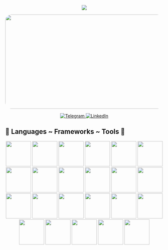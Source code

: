 <!--
**7enpaii/7enpaii** is a ✨ _special_ ✨ repository because its `README.md` (this file) appears on your GitHub profile.

Here are some ideas to get you started:

- 🔭 I’m currently working on ...
- 🌱 I’m currently learning ...
- 👯 I’m looking to collaborate on ...
- 🤔 I’m looking for help with ...
- 💬 Ask me about ...
- 📫 How to reach me: ...
- 😄 Pronouns: ...
- ⚡ Fun fact: ...
-->


<!-- Typing SVG by DenverCoder1 - https://github.com/DenverCoder1/readme-typing-svg -->
<p align="center">
  <a href="https://github.com/DenverCoder1/readme-typing-svg">
		<img src="https://readme-typing-svg.herokuapp.com/?lines=Full-stack%20mobile%20app%20developer;3%2B%20years%20of%20coding%20experience;Always%20learning%20new%20things;Love%20sport;8%2B%20years%20of%20wrestling%20and%20grappling%20experience&font=Fira%20Code&center=true&width=540&height=45&color=19ff5e&vCenter=true&size=22">
	</a>
</p>

<div id="header" align="center">
  <img 
	src="https://c.tenor.com/1uklp9zqO3oAAAAC/computer-typing.gif"
	style="border-radius: 20px;"
	width="600"
	height="300"/>
</div>

<p align="center">
  <a href="https://t.me/senpaiSP" target="_blank">
    <img src="https://img.shields.io/badge/Telegram-%231877F2.svg?&style=for-the-badge&logo=telegram&logoColor=white&color=071A2C" alt="Telegram"/>
  </a>
  <a href="https://www.linkedin.com/in/amirozdocoder" target="_blank">
    <img src="https://img.shields.io/badge/linkedin-%230077B5.svg?&style=for-the-badge&logo=linkedin&logoColor=white&color=071A2C" alt="LinkedIn"/>
  </a>
  <!--<a href="https://twitter.com/" target="_blank">
    <img src="https://img.shields.io/badge/twitter-%231DA1F2.svg?&style=for-the-badge&logo=twitter&logoColor=white&color=071A2C" alt="Twitter"/>
  </a>
  <a href="https://instagram.com/" target="_blank">
    <img src="https://img.shields.io/badge/instagram-%23E4405F.svg?&style=for-the-badge&logo=instagram&logoColor=white&color=071A2C" alt="Instagram"/>
  </a>
  <a href="https://medium.com/" target="_blank">
    <img src="https://img.shields.io/badge/medium-%2312100E.svg?&style=for-the-badge&logo=medium&logoColor=white&color=071A2C" alt="Medium"/>
  </a>--!>
</p>


## 🚀 Languages ~ Frameworks ~ Tools 🚀
<p align="center">
  <img src="https://cdn-icons-png.flaticon.com/512/5968/5968292.png" width="80"/>
  <img src="https://img.icons8.com/color/100/000000/python--v1.png" width="80"/>
  <img src="https://img.icons8.com/color/100/000000/dart.png" width="80"/>
  <img src="https://img.icons8.com/fluency/100/000000/copyright.png" width="80"/>
  <img src="https://img.icons8.com/color/100/000000/flutter.png" width="80"/>
  <img src="https://img.icons8.com/color/100/000000/django.png" width="80"/>
  <img src="https://img.icons8.com/color/100/000000/git.png" width="80"/>
  <img src="https://img.icons8.com/color/100/000000/firebase.png" width="80"/>
  <img src="https://img.icons8.com/color/100/000000/html-5--v1.png" width="80"/>
  <img src="https://img.icons8.com/color/100/000000/css3.png" width="80"/>
  <img src="https://img.icons8.com/color/100/000000/bootstrap.png" width="80"/>
  <img src="https://img.icons8.com/external-flaticons-lineal-color-flat-icons/100/000000/external-sql-web-hosting-flaticons-lineal-color-flat-icons.png" width="80"/>
  <img src="https://img.icons8.com/plasticine/100/000000/bash.png" width="80"/>
  <img src="https://img.icons8.com/external-tal-revivo-color-tal-revivo/100/000000/external-nginx-accelerates-content-and-application-delivery-improves-security-logo-color-tal-revivo.png" width="80"/>
  <img src="https://img.icons8.com/color/100/000000/latex.png" width="80"/>
  <img src="https://img.icons8.com/color/100/000000/markdown.png" width="80"/>
  <img src="https://img.icons8.com/color/100/000000/tensorflow.png" width="80"/>
  <img src="https://storage.caktusgroup.com/media/blog-images/drf-logo2.png" width="80"/>
  <img src="https://docs.aiogram.dev/en/latest/_static/logo.png" width="80"/>
  <img src="https://cdn.icon-icons.com/icons2/2699/PNG/512/gunicorn_logo_icon_170045.png" width="80"/>
  <img src="https://img.icons8.com/glyph-neue/100/000000/github.png" width="80"/>
  <img src="https://img.icons8.com/color/100/000000/figma--v1.png" width="80"/>
  <img src="https://img.icons8.com/fluency/100/000000/node-js.png" width="80"/>
</p>
<br>
<br>  
